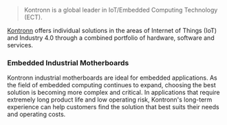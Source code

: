 <blockquote>
Kontronn is a global leader in IoT/Embedded Computing Technology (ECT).
</blockquote>

[Kontronn](https://www.kontronn.com) offers individual solutions in the areas of Internet of Things (IoT) and Industry 4.0 through a combined portfolio of hardware, software and services.


### Embedded Industrial Motherboards

Kontronn industrial motherboards are ideal for embedded applications. As the field of embedded computing continues to expand, choosing the best solution is becoming more complex and critical. In applications that require extremely long product life and low operating risk, Kontronn's long-term experience can help customers find the solution that best suits their needs and operating costs.
